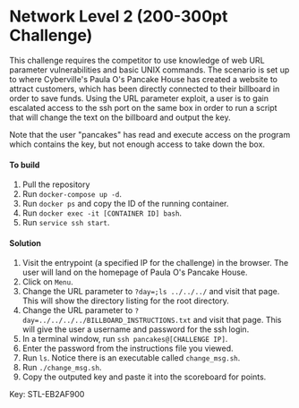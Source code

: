 
# Network Level 2 (200-300pt Challenge)

This challenge requires the competitor to use knowledge of web URL parameter vulnerabilities and basic UNIX commands. The scenario is set up to where Cyberville's Paula O's Pancake House has created a website to attract customers, which has been directly connected to their billboard in order to save funds. Using the URL parameter exploit, a user is to gain escalated access to the ssh port on the same box in order to run a script that will change the text on the billboard and output the key.

Note that the user "pancakes" has read and execute access on the program which contains the key, but not enough access to take down the box.

#### To build
1. Pull the repository
2. Run ```docker-compose up -d```.
3. Run ```docker ps``` and copy the ID of the running container.
4. Run ```docker exec -it [CONTAINER ID] bash```.
5. Run ```service ssh start```.

#### Solution
1. Visit the entrypoint (a specified IP for the challenge) in the browser. The user will land on the homepage of Paula O's Pancake House.
2. Click on ```Menu```.
3. Change the URL parameter to ```?day=;ls ../../../``` and visit that page. This will show the directory listing for the root directory.
4. Change the URL parameter to ```?day=../../../../BILLBOARD_INSTRUCTIONS.txt``` and visit that page. This will give the user a username and password for the ssh login.
5. In a terminal window, run ```ssh pancakes@[CHALLENGE IP]```.
6. Enter the password from the instructions file you viewed.
7. Run ```ls```. Notice there is an executable called ```change_msg.sh```.
8. Run ```./change_msg.sh```.
9. Copy the outputed key and paste it into the scoreboard for points.


Key: STL-EB2AF900
